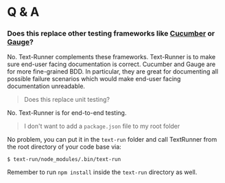 # Q & A

### Does this replace other testing frameworks like [Cucumber](https://cucumber.io) or [Gauge](https://gauge.org)?

No. Text-Runner complements these frameworks. Text-Runner is to make sure
end-user facing documentation is correct. Cucumber and Gauge are for more
fine-grained BDD. In particular, they are great for documenting all possible
failure scenarios which would make end-user facing documentation unreadable.

> Does this replace unit testing?

No. Text-Runner is for end-to-end testing.

> I don't want to add a `package.json` file to my root folder

No problem, you can put it in the `text-run` folder and call TextRunner from the
root directory of your code base via:

```
$ text-run/node_modules/.bin/text-run
```

Remember to run `npm install` inside the `text-run` directory as well.
